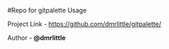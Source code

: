 #Repo for gitpalette Usage

Project Link - https://github.com/dmrlittle/gitpalette/

Author - **@dmrlittle**
